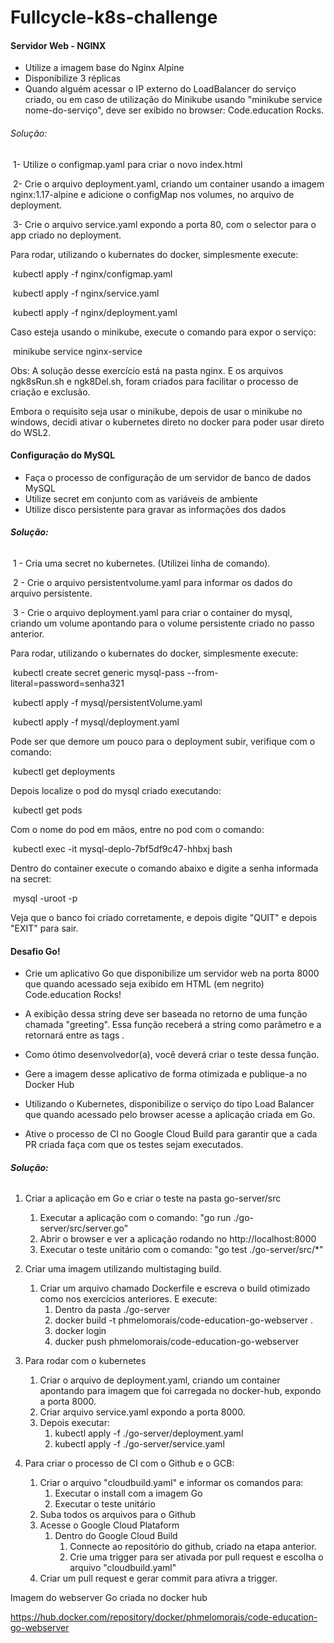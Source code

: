 # Fullcycle-k8s-challenge

#### **Servidor Web - NGINX**

- Utilize a imagem base do Nginx Alpine
- Disponibilize 3 réplicas
- Quando alguém acessar o IP externo do LoadBalancer do serviço criado, ou em caso de utilização do Minikube usando "minikube service nome-do-serviço", deve ser exibido no browser: Code.education Rocks.

###### Solução:

​	1- Utilize o configmap.yaml para criar o novo index.html

​	2- Crie o arquivo deployment.yaml, criando um container usando a imagem nginx:1.17-alpine e adicione o configMap nos volumes, no arquivo de deployment.

​	3- Crie o arquivo service.yaml expondo a porta 80, com o selector para o app criado no deployment.



Para rodar, utilizando o kubernates do docker, simplesmente execute: 

​	kubectl apply -f nginx/configmap.yaml

​	kubectl apply -f nginx/service.yaml

​	kubectl apply -f nginx/deployment.yaml



Caso esteja usando o minikube, execute o comando para expor o serviço:

​	minikube service nginx-service



Obs: A solução desse exercício está na pasta nginx. E os arquivos ngk8sRun.sh e ngk8Del.sh, foram criados para facilitar o processo de criação e exclusão.

Embora o requisito seja usar o minikube, depois de usar o minikube no windows, decidi ativar o kubernetes direto no docker para poder usar direto do WSL2.







#### **Configuração do MySQL**

- Faça o processo de configuração de um servidor de banco de dados MySQL
- Utilize secret em conjunto com as variáveis de ambiente
- Utilize disco persistente para gravar as informações dos dados

###### **Solução:**

​	1 - Cria uma secret no kubernetes.  (Utilizei linha de comando).

​	2 - Crie o arquivo persistentvolume.yaml para informar os dados do arquivo persistente.

​	3 - Crie o arquivo deployment.yaml para criar o container do mysql, criando um volume apontando para o volume persistente criado no passo anterior.



Para rodar, utilizando o kubernates do docker, simplesmente execute: 

​	kubectl create secret generic mysql-pass --from-literal=password=senha321

​	kubectl apply -f mysql/persistentVolume.yaml

​	kubectl apply -f mysql/deployment.yaml



Pode ser que demore um pouco para o deployment subir, verifique com o comando:

​	kubectl get deployments

Depois localize o pod do mysql criado executando: 

​	kubectl get pods

Com o nome do pod em mãos, entre no pod com o comando:

​	kubectl exec -it mysql-deplo-7bf5df9c47-hhbxj bash

Dentro do container execute o comando abaixo e digite a senha informada na secret:

​	mysql -uroot -p

Veja que o banco foi criado corretamente, e depois digite "QUIT" e depois "EXIT" para sair.







#### **Desafio Go!**

- Crie um aplicativo Go que disponibilize um servidor web na porta 8000 que quando acessado seja exibido em HTML (em negrito) Code.education Rocks!

- A exibição dessa string deve ser baseada no retorno de uma função chamada "greeting". Essa função receberá a string como parâmetro e a retornará entre as tags <b></b>.

- Como ótimo desenvolvedor(a), você deverá criar o teste dessa função.
- Gere a imagem desse aplicativo de forma otimizada e publique-a no Docker Hub
- Utilizando o Kubernetes, disponibilize o serviço do tipo Load Balancer que quando acessado pelo browser acesse a aplicação criada em Go.
- Ative o processo de CI no Google Cloud Build para garantir que a cada PR criada faça com que os testes sejam executados.



###### **Solução:**

1. Criar a aplicação em Go e criar o teste na pasta go-server/src

   1. Executar a aplicação com o comando: "go run ./go-server/src/server.go"
   2. Abrir o browser e ver a aplicação rodando no http://localhost:8000
   3. Executar o teste unitário com o comando: "go test ./go-server/src/*"

2. Criar uma imagem utilizando multistaging build.

   1. Criar um arquivo chamado Dockerfile e escreva o build otimizado como nos exercícios anteriores. E execute:
      1. Dentro da pasta ./go-server
      2. docker build -t phmelomorais/code-education-go-webserver .
      3. docker login
      4. ducker push phmelomorais/code-education-go-webserver

3. Para rodar com o kubernetes

   1. Criar o arquivo de deployment.yaml, criando um container apontando para imagem que foi carregada no docker-hub, expondo a porta 8000.
   2. Criar arquivo service.yaml expondo a porta 8000.
   3. Depois executar:
      1. kubectl apply -f ./go-server/deployment.yaml
      2. kubectl apply -f ./go-server/service.yaml

4. Para criar o processo de CI com o Github e o GCB:

   1. Criar o arquivo "cloudbuild.yaml" e informar os comandos para:
      1. Executar o install com a imagem Go
      2. Executar o teste unitário
   2. Suba todos os arquivos para o Github
   3. Acesse o Google Cloud Plataform
      1. Dentro do Google Cloud Build
         1. Connecte ao repositório do github, criado na etapa anterior.
         2. Crie uma trigger para ser ativada por pull request e escolha o arquivo "cloudbuild.yaml"
   4. Criar um pull request e gerar commit para ativra a trigger.

   



Imagem do webserver Go criada no docker hub

https://hub.docker.com/repository/docker/phmelomorais/code-education-go-webserver

